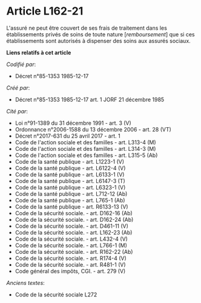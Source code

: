 # Article L162-21

L'assuré ne peut être couvert de ses frais de traitement dans les établissements privés de soins de toute nature
[*remboursement*] que si ces établissements sont autorisés à dispenser des soins aux assurés sociaux.

**Liens relatifs à cet article**

_Codifié par_:

  - Décret n°85-1353 1985-12-17

_Créé par_:

  - Décret n°85-1353 1985-12-17 art. 1 JORF 21 décembre 1985

_Cité par_:

  - Loi n°91-1389 du 31 décembre 1991 - art. 3 (V)
  - Ordonnance n°2006-1588 du 13 décembre 2006 - art. 28 (VT)
  - Décret n°2017-631 du 25 avril 2017 - art. 1
  - Code de l'action sociale et des familles - art. L313-4 (M)
  - Code de l'action sociale et des familles - art. L314-3 (M)
  - Code de l'action sociale et des familles - art. L315-5 (Ab)
  - Code de la santé publique - art. L1223-1 (V)
  - Code de la santé publique - art. L6122-4 (V)
  - Code de la santé publique - art. L6133-1 (V)
  - Code de la santé publique - art. L6147-3 (T)
  - Code de la santé publique - art. L6323-1 (V)
  - Code de la santé publique - art. L712-12 (Ab)
  - Code de la santé publique - art. L765-1 (Ab)
  - Code de la santé publique - art. R6133-13 (V)
  - Code de la sécurité sociale. - art. D162-16 (Ab)
  - Code de la sécurité sociale. - art. D162-24 (Ab)
  - Code de la sécurité sociale. - art. D461-11 (V)
  - Code de la sécurité sociale. - art. L162-23 (Ab)
  - Code de la sécurité sociale. - art. L432-4 (V)
  - Code de la sécurité sociale. - art. L766-1 (M)
  - Code de la sécurité sociale. - art. R162-22 (Ab)
  - Code de la sécurité sociale. - art. R174-4 (V)
  - Code de la sécurité sociale. - art. R481-1 (V)
  - Code général des impôts, CGI. - art. 279 (V)

_Anciens textes_:

  - Code de la sécurité sociale L272

